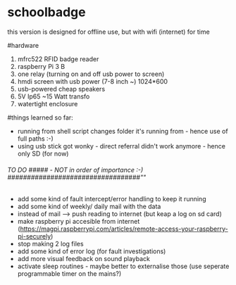 # schoolbadge

this version is designed for offline use, but with wifi (internet) for time

#hardware

1. mfrc522 RFID badge reader
2. raspberry Pi 3 B
3. one relay (turning on and off usb power to screen)
4. hmdi screen with usb power (7-8 inch ~) 1024\*600
5. usb-powered cheap speakers
6. 5V Ip65 ~15 Watt transfo
7. watertight enclosure

#things learned so far:

- running from shell script changes folder it's running from - hence use of full paths :-)
- using usb stick got wonky - direct referral didn't work anymore - hence only SD (for now)

###### TO DO ##### - NOT in order of importance :-) ##################################""

- add some kind of fault intercept/error handling to keep it running
- add some kind of weekly/ daily mail with the data
- instead of mail --> push reading to internet (but keap a log on sd card)
- make raspberry pi accesible from internet (https://magpi.raspberrypi.com/articles/remote-access-your-raspberry-pi-securely)
- stop making 2 log files
- add some kind of error log (for fault investigations)
- add more visual feedback on sound playback
- activate sleep routines - maybe better to externalise those (use seperate programmable timer on the mains?)
